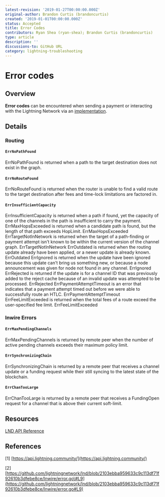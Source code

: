 ```yaml
---
latest-revision: '2019-01-27T00:00:00.000Z'
original-author: Brandon Curtis (brandoncurtis)
created: '2019-01-01T00:00:00.000Z'
status: Accepted
title: Error Codes
contributors: Ryan Shea (ryan-shea); Brandon Curtis (brandoncurtis)
type: article
description: ''
discussions-to: GitHub URL
category: lightning-troubleshooting
---
```


# Error codes

## Overview

**Error codes** can be encountered when sending a payment or interacting with the Lightning Network via an [implementation](../lightning-software/implementations-of-lightning-network.md).

## Details

### Routing

#### `ErrNoPathFound`

ErrNoPathFound is returned when a path to the target destination does not exist in the graph.

#### `ErrNoRouteFound`

ErrNoRouteFound is returned when the router is unable to find a valid route to the target destination after fees and time-lock limitations are factored in.

#### `ErrInsufficientCapacity`

ErrInsufficientCapacity is returned when a path if found, yet the capacity of one of the channels in the path is insufficient to carry the payment. ErrMaxHopsExceeded is returned when a candidate path is found, but the length of that path exceeds HopLimit. ErrMaxHopsExceeded ErrTargetNotInNetwork is returned when the target of a path-finding or payment attempt isn't known to be within the current version of the channel graph. ErrTargetNotInNetwork ErrOutdated is returned when the routing update already have been applied, or a newer update is already known. ErrOutdated ErrIgnored is returned when the update have been ignored because this update can't bring us something new, or because a node announcement was given for node not found in any channel. ErrIgnored ErrRejected is returned if the update is for a channel ID that was previously added to the reject cache because of an invalid update was attempted to be processed. ErrRejected ErrPaymentAttemptTimeout is an error that indicates that a payment attempt timed out before we were able to successfully route an HTLC. ErrPaymentAttemptTimeout ErrFeeLimitExceeded is returned when the total fees of a route exceed the user-specified fee limit. ErrFeeLimitExceeded

### lnwire Errors

#### `ErrMaxPendingChannels`

ErrMaxPendingChannels is returned by remote peer when the number of active pending channels exceeds their maximum policy limit.

#### `ErrSynchronizingChain`

ErrSynchronizingChain is returned by a remote peer that receives a channel update or a funding request while their still syncing to the latest state of the blockchain.

#### `ErrChanTooLarge`

ErrChanTooLarge is returned by a remote peer that receives a FundingOpen request for a channel that is above their current soft-limit.

## Resources

[LND API Reference](https://api.lightning.community/)

## References

\[1\] [https://api.lightning.community/](https://api.lightning.community/)

\[2\] [https://github.com/lightningnetwork/lnd/blob/2103ebba959633c9c113df71f92610b3dfebe8ce/lnwire/error.go\#L9](https://github.com/lightningnetwork/lnd/blob/2103ebba959633c9c113df71f92610b3dfebe8ce/lnwire/error.go#L9)

